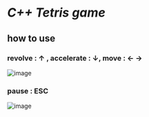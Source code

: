 # ***C++ Tetris game*** 

## how to use

### revolve : ↑ , accelerate : ↓, move : ← →

![image](https://user-images.githubusercontent.com/60818059/104114068-95702100-5343-11eb-9c03-ebaac2b535be.png)

### pause : ESC
 
![image](https://user-images.githubusercontent.com/60818059/104114093-c18ba200-5343-11eb-8a24-fd58d07b25c4.png)




